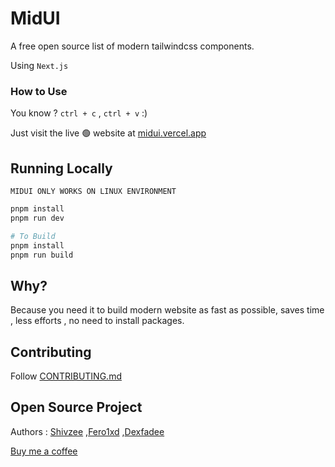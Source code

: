 # MidUI

A free open source list of modern tailwindcss components.

Using `Next.js`

### How to Use
You know ? `ctrl + c` , `ctrl + v` :)

Just visit the live 🟢 website at [midui.vercel.app](https://midui.vercel.app)

## Running Locally
`MIDUI ONLY WORKS ON LINUX ENVIRONMENT`

```sh
pnpm install
pnpm run dev

# To Build
pnpm install 
pnpm run build
```

## Why?
Because you need it to build modern website as fast as possible, saves time , less efforts , no need to install packages.

## Contributing
Follow [CONTRIBUTING.md](CONTRIBUTING.md)

## Open Source Project 
Authors : 
[Shivzee](https://github.com/shivam1608)
,[Fero1xd](https://github.com/fero1xd)
,[Dexfadee](https://github.com/dexfadee)
<br />

[Buy me a coffee](https://buymeacoffee.com/shivzee)
